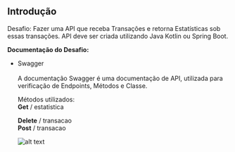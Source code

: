 <h2><b> Introdução </b></h2>

Desafio: Fazer uma API que receba Transações e retorna Estatísticas sob essas transações. API deve ser criada utilizando Java Kotlin ou Spring Boot. 

<b>Documentação do Desafio:</b>

<ul>
<li>Swagger</li><br>A documentação Swagger é uma documentação de API, utilizada para verificação de Endpoints, Métodos e Classe. 

Métodos utilizados:  
  <b>Get</b> / estatistica

  <b>Delete</b> / transacao<br>
  <b>Post</b> / transacao
  
![alt text](https://i.imgur.com/vd5KrwQ.png)
  
</ul>
